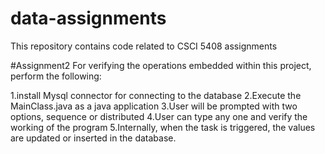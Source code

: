 # data-assignments

This repository contains code related to CSCI 5408 assignments

#Assignment2
For verifying the operations embedded within this project, perform the following:

1.install Mysql connector for connecting to the database
2.Execute the MainClass.java as a java application
3.User will be prompted with two options, sequence or distributed
4.User can type any one and verify the working of the program
5.Internally, when the task is triggered, the values are updated or inserted in the database.


